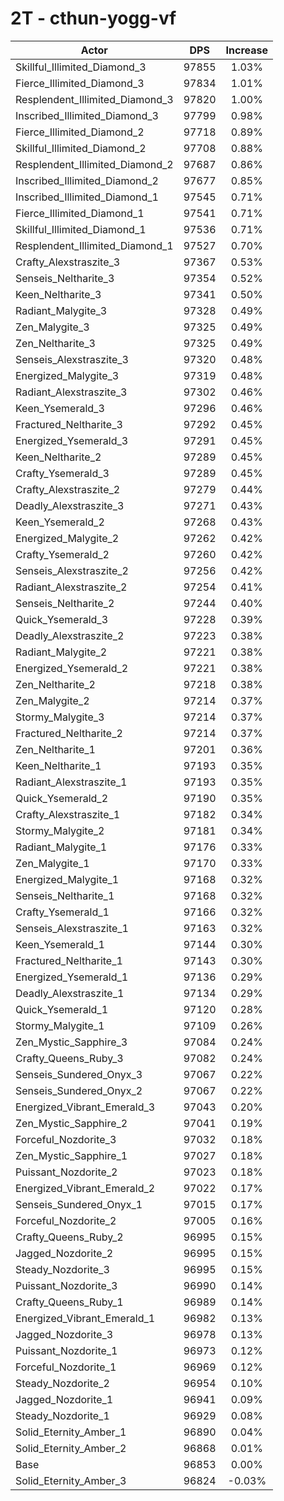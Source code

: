 # 2T - cthun-yogg-vf
| Actor | DPS | Increase |
|---|:---:|:---:|
|Skillful_Illimited_Diamond_3|97855|1.03%|
|Fierce_Illimited_Diamond_3|97834|1.01%|
|Resplendent_Illimited_Diamond_3|97820|1.00%|
|Inscribed_Illimited_Diamond_3|97799|0.98%|
|Fierce_Illimited_Diamond_2|97718|0.89%|
|Skillful_Illimited_Diamond_2|97708|0.88%|
|Resplendent_Illimited_Diamond_2|97687|0.86%|
|Inscribed_Illimited_Diamond_2|97677|0.85%|
|Inscribed_Illimited_Diamond_1|97545|0.71%|
|Fierce_Illimited_Diamond_1|97541|0.71%|
|Skillful_Illimited_Diamond_1|97536|0.71%|
|Resplendent_Illimited_Diamond_1|97527|0.70%|
|Crafty_Alexstraszite_3|97367|0.53%|
|Senseis_Neltharite_3|97354|0.52%|
|Keen_Neltharite_3|97341|0.50%|
|Radiant_Malygite_3|97328|0.49%|
|Zen_Malygite_3|97325|0.49%|
|Zen_Neltharite_3|97325|0.49%|
|Senseis_Alexstraszite_3|97320|0.48%|
|Energized_Malygite_3|97319|0.48%|
|Radiant_Alexstraszite_3|97302|0.46%|
|Keen_Ysemerald_3|97296|0.46%|
|Fractured_Neltharite_3|97292|0.45%|
|Energized_Ysemerald_3|97291|0.45%|
|Keen_Neltharite_2|97289|0.45%|
|Crafty_Ysemerald_3|97289|0.45%|
|Crafty_Alexstraszite_2|97279|0.44%|
|Deadly_Alexstraszite_3|97271|0.43%|
|Keen_Ysemerald_2|97268|0.43%|
|Energized_Malygite_2|97262|0.42%|
|Crafty_Ysemerald_2|97260|0.42%|
|Senseis_Alexstraszite_2|97256|0.42%|
|Radiant_Alexstraszite_2|97254|0.41%|
|Senseis_Neltharite_2|97244|0.40%|
|Quick_Ysemerald_3|97228|0.39%|
|Deadly_Alexstraszite_2|97223|0.38%|
|Radiant_Malygite_2|97221|0.38%|
|Energized_Ysemerald_2|97221|0.38%|
|Zen_Neltharite_2|97218|0.38%|
|Zen_Malygite_2|97214|0.37%|
|Stormy_Malygite_3|97214|0.37%|
|Fractured_Neltharite_2|97214|0.37%|
|Zen_Neltharite_1|97201|0.36%|
|Keen_Neltharite_1|97193|0.35%|
|Radiant_Alexstraszite_1|97193|0.35%|
|Quick_Ysemerald_2|97190|0.35%|
|Crafty_Alexstraszite_1|97182|0.34%|
|Stormy_Malygite_2|97181|0.34%|
|Radiant_Malygite_1|97176|0.33%|
|Zen_Malygite_1|97170|0.33%|
|Energized_Malygite_1|97168|0.32%|
|Senseis_Neltharite_1|97168|0.32%|
|Crafty_Ysemerald_1|97166|0.32%|
|Senseis_Alexstraszite_1|97163|0.32%|
|Keen_Ysemerald_1|97144|0.30%|
|Fractured_Neltharite_1|97143|0.30%|
|Energized_Ysemerald_1|97136|0.29%|
|Deadly_Alexstraszite_1|97134|0.29%|
|Quick_Ysemerald_1|97120|0.28%|
|Stormy_Malygite_1|97109|0.26%|
|Zen_Mystic_Sapphire_3|97084|0.24%|
|Crafty_Queens_Ruby_3|97082|0.24%|
|Senseis_Sundered_Onyx_3|97067|0.22%|
|Senseis_Sundered_Onyx_2|97067|0.22%|
|Energized_Vibrant_Emerald_3|97043|0.20%|
|Zen_Mystic_Sapphire_2|97041|0.19%|
|Forceful_Nozdorite_3|97032|0.18%|
|Zen_Mystic_Sapphire_1|97027|0.18%|
|Puissant_Nozdorite_2|97023|0.18%|
|Energized_Vibrant_Emerald_2|97022|0.17%|
|Senseis_Sundered_Onyx_1|97015|0.17%|
|Forceful_Nozdorite_2|97005|0.16%|
|Crafty_Queens_Ruby_2|96995|0.15%|
|Jagged_Nozdorite_2|96995|0.15%|
|Steady_Nozdorite_3|96995|0.15%|
|Puissant_Nozdorite_3|96990|0.14%|
|Crafty_Queens_Ruby_1|96989|0.14%|
|Energized_Vibrant_Emerald_1|96982|0.13%|
|Jagged_Nozdorite_3|96978|0.13%|
|Puissant_Nozdorite_1|96973|0.12%|
|Forceful_Nozdorite_1|96969|0.12%|
|Steady_Nozdorite_2|96954|0.10%|
|Jagged_Nozdorite_1|96941|0.09%|
|Steady_Nozdorite_1|96929|0.08%|
|Solid_Eternity_Amber_1|96890|0.04%|
|Solid_Eternity_Amber_2|96868|0.01%|
|Base|96853|0.00%|
|Solid_Eternity_Amber_3|96824|-0.03%|
